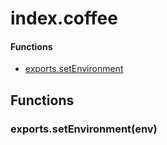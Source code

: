 # index.coffee


#### Functions
  
* [exports.setEnvironment](#exports.setEnvironment)
  







## Functions
  
### <a name="exports.setEnvironment">exports.setEnvironment(env)</a>

  

  

